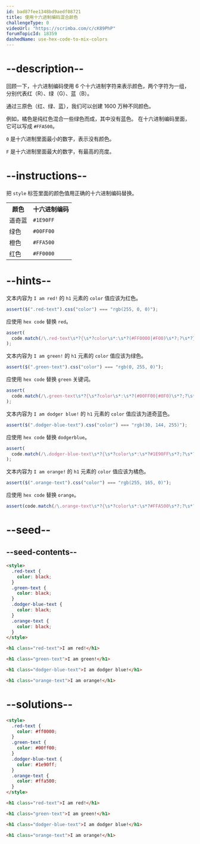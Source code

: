 ```yaml
---
id: bad87fee1348bd9aedf08721
title: 使用十六进制编码混合颜色
challengeType: 0
videoUrl: "https://scrimba.com/c/cK89PhP"
forumTopicId: 18359
dashedName: use-hex-code-to-mix-colors
---
```


# --description--

回顾一下，十六进制编码使用 6 个十六进制字符来表示颜色，两个字符为一组，分别代表红（R）、绿（G）、蓝（B）。

通过三原色（红、绿、蓝），我们可以创建 1600 万种不同颜色。

例如，橘色是纯红色混合一些绿色而成，其中没有蓝色。 在十六进制编码里面，它可以写成 `#FFA500`。

`0` 是十六进制里面最小的数字，表示没有颜色。

`F` 是十六进制里面最大的数字，有最高的亮度。

# --instructions--

把 `style` 标签里面的颜色值用正确的十六进制编码替换。

<table class='table table-striped'><tbody><tr><th>颜色</th><th>十六进制编码</th></tr><tr><td>道奇蓝</td><td><code>#1E90FF</code></td></tr><tr><td>绿色</td><td><code>#00FF00</code></td></tr><tr><td>橙色</td><td><code>#FFA500</code></td></tr><tr><td>红色</td><td><code>#FF0000</code></td></tr></tbody></table>

# --hints--

文本内容为 `I am red!` 的 `h1` 元素的 `color` 值应该为红色。

```js
assert($(".red-text").css("color") === "rgb(255, 0, 0)");
```

应使用 `hex code` 替换 `red`。

```js
assert(
  code.match(/\.red-text\s*?{\s*?color\s*:\s*?(#FF0000|#F00)\s*?;?\s*?}/gi)
);
```

文本内容为 `I am green!` 的 `h1` 元素的 `color` 值应该为绿色。

```js
assert($(".green-text").css("color") === "rgb(0, 255, 0)");
```

应使用 `hex code` 替换 `green` 关键词。

```js
assert(
  code.match(/\.green-text\s*?{\s*?color\s*:\s*?(#00FF00|#0F0)\s*?;?\s*?}/gi)
);
```

文本内容为 `I am dodger blue!` 的 `h1` 元素的 `color` 值应该为道奇蓝色。

```js
assert($(".dodger-blue-text").css("color") === "rgb(30, 144, 255)");
```

应使用 `hex code` 替换 `dodgerblue`。

```js
assert(
  code.match(/\.dodger-blue-text\s*?{\s*?color\s*:\s*?#1E90FF\s*?;?\s*?}/gi)
);
```

文本内容为 `I am orange!` 的 `h1` 元素的 `color` 值应该为橘色。

```js
assert($(".orange-text").css("color") === "rgb(255, 165, 0)");
```

应使用 `hex code` 替换 `orange`。

```js
assert(code.match(/\.orange-text\s*?{\s*?color\s*:\s*?#FFA500\s*?;?\s*?}/gi));
```

# --seed--

## --seed-contents--

```html
<style>
  .red-text {
    color: black;
  }
  .green-text {
    color: black;
  }
  .dodger-blue-text {
    color: black;
  }
  .orange-text {
    color: black;
  }
</style>

<h1 class="red-text">I am red!</h1>

<h1 class="green-text">I am green!</h1>

<h1 class="dodger-blue-text">I am dodger blue!</h1>

<h1 class="orange-text">I am orange!</h1>
```

# --solutions--

```html
<style>
  .red-text {
    color: #ff0000;
  }
  .green-text {
    color: #00ff00;
  }
  .dodger-blue-text {
    color: #1e90ff;
  }
  .orange-text {
    color: #ffa500;
  }
</style>

<h1 class="red-text">I am red!</h1>

<h1 class="green-text">I am green!</h1>

<h1 class="dodger-blue-text">I am dodger blue!</h1>

<h1 class="orange-text">I am orange!</h1>
```
